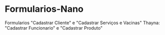 # Formularios-Nano
Formularios "Cadastrar Cliente" e "Cadastrar Serviços e Vacinas"
Thayna: "Cadastrar Funcionario" e "Cadastrar Produto"
